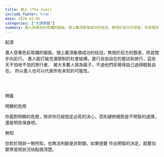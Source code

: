 ```yaml
---
title: 愚人 (The Fool)
include_footer: true
date: 2020-02-05
categories: ["大牌牌義"]
summary: 愚人穿著色彩斑斕的服裝，頭上戴頂象徵成功的桂冠，無視於前方的懸崖，昂首闊步向前行。
---
```




<p class="title is-3">起源</p>
<p class="subtitle is-6">
愚人穿著色彩斑斕的服裝，頭上戴頂象徵成功的桂冠，無視於前方的懸崖，昂首闊步向前行。
愚人能打破充滿限制的社會結構，進行自由自在的嘗試和旅行，這些天不怕地不怕的旅行者，
被大多數人視為瘋子，不過他們卻覺得自己過得輕鬆自在。
所以愚人也可以代表所有未知的可能性。
</p>

<br/><br/>
<p class="title is-3">牌義</p>
<p class="subtitle is-4">明顯的危險</p>
<p>你面對明顯的危險，除非你已經抱定必死的決心，否則硬拚絕對是不明智的選擇，還是明哲保身吧。</p>
<p class="subtitle is-4">無知</p>
<p>你對於現狀一無所知，也無法判斷是非對錯，如果想要 作出明智的決定，就要加緊學習把狀況快點搞清楚。</p>

